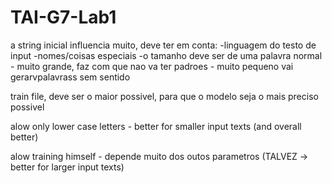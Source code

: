 # TAI-G7-Lab1

a string inicial influencia muito, deve ter em conta:
-linguagem do testo de input
-nomes/coisas especiais
-o tamanho deve ser de uma palavra normal
	- muito grande, faz com que nao va ter padroes
	- muito pequeno vai gerarvpalavrass sem sentido

train file, deve ser o maior possivel, para que o modelo seja o mais preciso possivel

alow only lower case letters - better for smaller input texts (and overall better)

alow training himself - depende muito dos outos parametros
                        (TALVEZ -> better for larger input texts)

